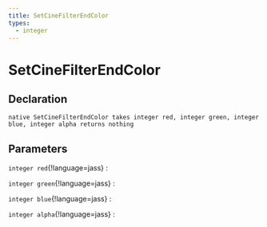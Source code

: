 ```yaml
---
title: SetCineFilterEndColor
types:
  - integer
---
```


# SetCineFilterEndColor

## Declaration

```jass
native SetCineFilterEndColor takes integer red, integer green, integer blue, integer alpha returns nothing
```

## Parameters
`integer red`{!language=jass}
: 

`integer green`{!language=jass}
: 

`integer blue`{!language=jass}
: 

`integer alpha`{!language=jass}
: 
